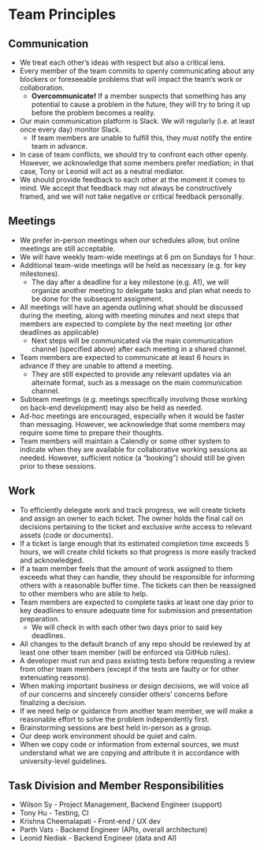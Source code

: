 # Team Principles

## Communication

- We treat each other’s ideas with respect but also a critical lens.
- Every member of the team commits to openly communicating about any blockers or foreseeable problems that will impact the team’s work or collaboration.
  - **Overcommunicate!** If a member suspects that something has any potential to cause a problem in the future, they will try to bring it up before the problem becomes a reality.
- Our main communication platform is Slack. We will regularly (i.e. at least once every day) monitor Slack.
  - If team members are unable to fulfill this, they must notify the entire team in advance.
- In case of team conflicts, we should try to confront each other openly. However, we acknowledge that some members prefer mediation; in that case, Tony or Leonid will act as a neutral mediator.
- We should provide feedback to each other at the moment it comes to mind. We accept that feedback may not always be constructively framed, and we will not take negative or critical feedback personally.

## Meetings

- We prefer in-person meetings when our schedules allow, but online meetings are still acceptable.
- We will have weekly team-wide meetings at 6 pm on Sundays for 1 hour.
- Additional team-wide meetings will be held as necessary (e.g. for key milestones).
  - The day after a deadline for a key milestone (e.g. A1), we will organize another meeting to delegate tasks and plan what needs to be done for the subsequent assignment.
- All meetings will have an agenda outlining what should be discussed during the meeting, along with meeting minutes and next steps that members are expected to complete by the next meeting (or other deadlines as applicable)
  - Next steps will be communicated via the main communication channel (specified above) after each meeting in a shared channel.
- Team members are expected to communicate at least 6 hours in advance if they are unable to attend a meeting.
  - They are still expected to provide any relevant updates via an alternate format, such as a message on the main communication channel.
- Subteam meetings (e.g. meetings specifically involving those working on back-end development) may also be held as needed.
- Ad-hoc meetings are encouraged, especially when it would be faster than messaging. However, we acknowledge that some members may require some time to prepare their thoughts.
- Team members will maintain a Calendly or some other system to indicate when they are available for collaborative working sessions as needed. However, sufficient notice (a “booking”) should still be given prior to these sessions.

## Work

- To efficiently delegate work and track progress, we will create tickets and assign an owner to each ticket. The owner holds the final call on decisions pertaining to the ticket and exclusive write access to relevant assets (code or documents).
- If a ticket is large enough that its estimated completion time exceeds 5 hours, we will create child tickets so that progress is more easily tracked and acknowledged.
- If a team member feels that the amount of work assigned to them exceeds what they can handle, they should be responsible for informing others with a reasonable buffer time. The tickets can then be reassigned to other members who are able to help.
- Team members are expected to complete tasks at least one day prior to key deadlines to ensure adequate time for submission and presentation preparation.
  - We will check in with each other two days prior to said key deadlines.
- All changes to the default branch of any repo should be reviewed by at least one other team member (will be enforced via GitHub rules).
- A developer must run and pass existing tests before requesting a review from other team members (except if the tests are faulty or for other extenuating reasons).
- When making important business or design decisions, we will voice all of our concerns and sincerely consider others’ concerns before finalizing a decision.
- If we need help or guidance from another team member, we will make a reasonable effort to solve the problem independently first.
- Brainstorming sessions are best held in-person as a group.
- Our deep work environment should be quiet and calm.
- When we copy code or information from external sources, we must understand what we are copying and attribute it in accordance with university-level guidelines.

## Task Division and Member Responsibilities

- Wilson Sy - Project Management, Backend Engineer (support)
- Tony Hu - Testing, CI
- Krishna Cheemalapati - Front-end / UX dev
- Parth Vats - Backend Engineer (APIs, overall architecture)
- Leonid Nediak - Backend Engineer (data and AI)
